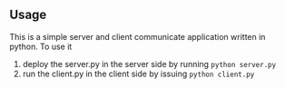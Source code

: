 ## Usage
This is a simple server and client communicate application written in python. To use it

1. deploy the server.py in the server side by running `python server.py`
2. run the client.py in the client side by issuing `python client.py` 
